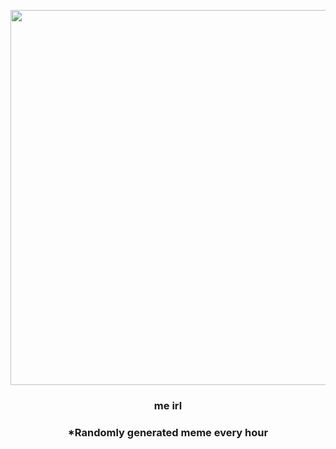 <p align="center">
        <img src="https://i.redd.it/edlgfj27jul91.jpg" width="600" height="600">
        </p>
        <h3 align="center">me irl</h3>
        <h3 align="center">*Randomly generated meme every hour</h3>
    